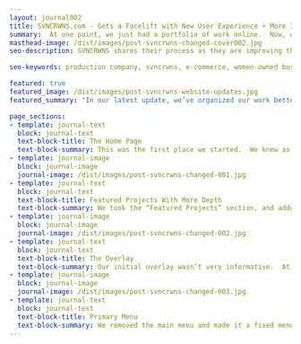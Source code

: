 ```yaml
---
layout: journal002
title: SVNCRWNS.com - Gets a Facelift with New User Experience + More Information
summary:  At one point, we just had a portfolio of work online.  Now, we're taking steps to give our users more information about our service, culture and goals as a company.
masthead-image: /dist/images/post-svncrwns-changed-cover002.jpg
seo-description: SVNCRWNS shares their process as they are improving their company and preparing to approach their clients with better services and better marketing.

seo-keywords: production company, svncrwns, e-commerce, women-owned businesses, creative team, consulting, business operations, launch my brand, manage my brand, photography, videography, special projects

featured: true
featured_image: /dist/images/post-svncrwns-website-updates.jpg
featured_summary: "In our latest update, we’ve organized our work better, and defined which works were our own in-house projects and which were client projects.  We’ve also added new features for better user experience."

page_sections:
- template: journal-text
  block: journal-text
  text-block-title: The Home Page
  text-block-summary: This was the first place we started.  We knew as a creative company, as problem solvers that looking at our website wasn’t very informative, there wasn’t a story.  There was cool work, but how did these things tie together to make up a company?  How does the company work?  How can I work with this company?   These were questions that we were getting from our peers.  It was too abstract.  So we added some color and images, and more transparency.
- template: journal-image
  block: journal-image
  journal-image: /dist/images/post-svncrwns-changed-001.jpg
- template: journal-text
  block: journal-text
  text-block-title: Featured Projects With More Depth
  text-block-summary: We took the “Featured Projects” section, and added images.  Seems like a small detail, but imagery gave our projects more life, and to the end user, they’re more likely to view our work, see our skills and be interested in supporting more of what we’re doing in the future. We added a quick link “View our Portfolio” that links to the “Work” page because that’s the most important page for this platform.   Beside the quick link, we added a sign up form for our newsletter, so our users know we’re interested in talking to them more.  We want to start building an audience around our work, so this feature is also very important to our company’s goals.
- template: journal-image
  block: journal-image
  journal-image: /dist/images/post-svncrwns-changed-002.jpg
- template: journal-text
  block: journal-text
  text-block-title: The Overlay
  text-block-summary: Our initial overlay wasn’t very informative.  At the very top was the main menu for the website, and after that section - there is the complete list of our work portfolio for our production company.  Unless our new users, who know nothing about our company, had about 3 hours to spend browsing our films, photoshoots and websites, they would’nt be able to learn much., which resulted in really high bounce rates based on our site analytics.
- template: journal-image
  block: journal-image
  journal-image: /dist/images/post-svncrwns-changed-003.jpg
- template: journal-text
  block: journal-text
  text-block-title: Primary Menu
  text-block-summary: We removed the main menu and made it a fixed menu to be visible anywhere on the site.  We organized our portfolio work into two categories, client work and in-house projects.  We added tags to our work so users can have an idea of what kind of work they are about to view.  The overlay menu is visible on all pages, positioned in the lower right hand corner.  We also made the overlay button animated. Before, there were two images, that never really lined up as perfectly as we wanted.  The animations and organization here, should drastically improve our bounce rates.
---
```


